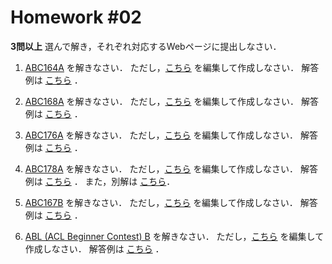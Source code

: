 # Homework #02

**3問以上**  選んで解き，それぞれ対応するWebページに提出しなさい．

1. [ABC164A](https://atcoder.jp/contests/abc164/tasks/abc164_a) を解きなさい．
ただし，[こちら](https://github.com/fumiyanll23/PythonLearning/blob/main/02/src/prob/abc164_a.py) を編集して作成しなさい．
解答例は [こちら](https://github.com/fumiyanll23/PythonLearning/blob/main/02/src/ans/abc164_a.py) ．

1. [ABC168A](https://atcoder.jp/contests/abc168/tasks/abc168_a) を解きなさい．
ただし，[こちら](https://github.com/fumiyanll23/PythonLearning/blob/main/02/src/prob/abc168_a.py) を編集して作成しなさい．
解答例は [こちら](https://github.com/fumiyanll23/PythonLearning/blob/main/02/src/ans/abc168_a.py) ．

1. [ABC176A](https://atcoder.jp/contests/abc176/tasks/abc176_a) を解きなさい．
ただし，[こちら](https://github.com/fumiyanll23/PythonLearning/blob/main/02/src/prob/abc176_a.py) を編集して作成しなさい．
解答例は [こちら](https://github.com/fumiyanll23/PythonLearning/blob/main/02/src/ans/abc176_a.py) ．

1. [ABC178A](https://atcoder.jp/contests/abc178/tasks/abc178_a) を解きなさい．
ただし，[こちら](https://github.com/fumiyanll23/PythonLearning/blob/main/02/src/prob/abc178_a.py) を編集して作成しなさい．
解答例は [こちら](https://github.com/fumiyanll23/PythonLearning/blob/main/02/src/ans/abc178_a.py) ．
また，別解は [こちら](https://github.com/fumiyanll23/PythonLearning/blob/main/02/src/ans/abc178_a_1.py)．

1. [ABC167B](https://atcoder.jp/contests/abc167/tasks/abc167_b) を解きなさい．
ただし，[こちら](https://github.com/fumiyanll23/PythonLearning/blob/main/02/src/prob/abc167_b.py) を編集して作成しなさい．
解答例は [こちら](https://github.com/fumiyanll23/PythonLearning/blob/main/02/src/ans/abc167_b.py) ．

1. [ABL (ACL Beginner Contest) B](https://atcoder.jp/contests/abl/tasks/abl_b) を解きなさい．
ただし，[こちら](https://github.com/fumiyanll23/PythonLearning/blob/main/02/src/prob/abl_b.py) を編集して作成しなさい．
解答例は [こちら](https://github.com/fumiyanll23/PythonLearning/blob/main/02/src/ans/abl_b.py) ．
